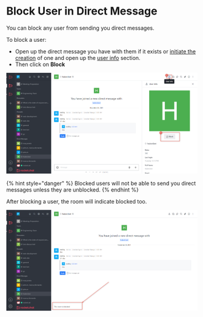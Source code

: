 # Block User in Direct Message

You can block any user from sending you direct messages.

To block a user:

* Open up the direct message you have with them if it exists or [initiate the creation](../create-a-new-direct-message-1-1.md) of one and open up the [user info](view-user-info.md) section.
* Then click on **Block**

![](<../../../../../.gitbook/assets/image (639) (1) (1) (1).png>)

{% hint style="danger" %}
Blocked users will not be able to send you direct messages unless they are unblocked.
{% endhint %}

After blocking a user, the room will indicate blocked too.

![](<../../../../../.gitbook/assets/image (681) (1) (1) (1).png>)
